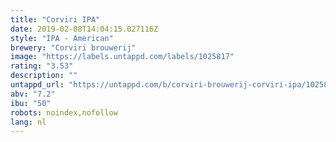 ```yaml
---
title: "Corviri IPA"
date: 2019-02-08T14:04:15.027116Z
style: "IPA - American"
brewery: "Corviri brouwerij"
image: "https://labels.untappd.com/labels/1025817"
rating: "3.53"
description: ""
untappd_url: "https://untappd.com/b/corviri-brouwerij-corviri-ipa/1025817"
abv: "7.2"
ibu: "50"
robots: noindex,nofollow
lang: nl
---
```

